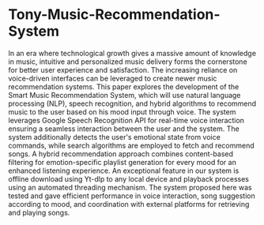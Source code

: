 # Tony-Music-Recommendation-System

In an era where technological growth gives a massive amount of knowledge in music, intuitive and personalized music delivery forms the cornerstone for better user experience and satisfaction. The increasing reliance on voice-driven interfaces can be leveraged to create newer music recommendation systems. This paper explores the development of the Smart Music Recommendation System, which will use natural language processing (NLP), speech recognition, and hybrid algorithms to recommend music to the user based on his mood input through voice. The system leverages Google Speech Recognition API for real-time voice interaction ensuring a seamless interaction between the user and the system. The system additionally detects the user's emotional state from voice commands, while search algorithms are employed to fetch and recommend songs. A hybrid recommendation approach combines content-based filtering for emotion-specific playlist generation for every mood for an enhanced listening experience. An exceptional feature in our system is offline download using Yt-dlp to any local device and playback processes using an automated threading mechanism. The system proposed here was tested and gave efficient performance in voice interaction, song suggestion according to mood, and coordination with external platforms for retrieving and playing songs.
